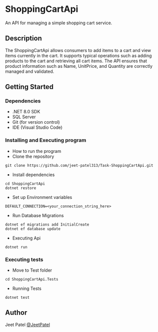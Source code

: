 # ShoppingCartApi

An API for managing a simple shopping cart service.

## Description

The ShoppingCartApi allows consumers to add items to a cart and view items currently in the cart. It supports typical operations such as adding products to the cart and retrieving all cart items. The API ensures that product information such as Name, UnitPrice, and Quantity are correctly managed and validated.

## Getting Started

### Dependencies

- .NET 8.0 SDK
- SQL Server
- Git (for version control)
- IDE (Visual Studio Code)

### Installing and Executing program

- How to run the program
- Clone the repository

```
git clone https://github.com/jeet-patel313/Task-ShoppingCartApi.git
```

- Install dependencies

```
cd ShoppingCartApi
dotnet restore
```

- Set up Environment variables

```
DEFAULT_CONNECTION=<your_connection_string_here>
```

- Run Database Migrations

```
dotnet ef migrations add InitialCreate
dotnet ef database update
```

- Executing Api

```
dotnet run
```

### Executing tests

- Move to Test folder

```
cd ShoppingCartApi.Tests
```

- Running Tests

```
dotnet test
```

## Author

Jeet Patel
[@JeetPatel](https://www.linkedin.com/in/jeetpatel313/)
